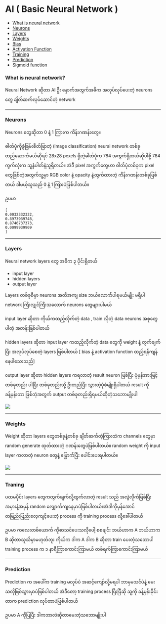 
# AI ( Basic Neural Network )

- [What is neural network](#neuralnetwork)
- [Neurons](#neurons)
- [Layers](#layers)
- [Weights](#weights)
- [Bias](#bias)
- [Activation Function](#activation)
- [Training](#training)
- [Prediction](#prediction)
- [Sigmoid function](#sigmoid)


### What is neural network? <a name="neuralnetwork"></a>
  
  Neural Network ဆိုတာ AI ဦး နှောက်အတွက်အဓိက အလုပ်လုပ်ပေးတဲ့ neurons တွေ ချိတ်ဆက်လုပ်ဆောင်တဲ့ network

--------

### Neurons <a name="neurons"></a>
Neurons တွေဆိုတာ 0 နဲ့ 1 ကြားက ကိန်းဂဏန်းတွေ။

ဓါတ်ပုံကိုခွဲခြမ်းစိတ်ဖြာတဲ့ (Image classification) neural network တစ်ခုတည်ဆောက်မယ်ဆိုရင် 28x28 pexels ရှိတဲ့ဓါတ်ပုံက 784 အကွက်ရှိတယ်ဆိုပါစို့ 784 ကွက်လုံးက သူ့နံပါတ်နဲ့သူရှိတယ်။ 
အဲဒီ pixel အကွက်တွေဟာ ဓါတ်ပုံတစ်ခုက pixel တွေဖြစ်တဲ့အတွက်သူ့မှာ RGB color နဲ့ opacity နဲ့တွက်ထားတဲ့ ကိန်းဂဏန်းတစ်ခုဖြစ်တယ် ဒါမယ့်သူသည် 0 နဲ့ 1 ကြားပဲဖြစ်ပါတယ်။ 

ဥပမာ 

```
[
0.0032332332,
0.8973939748,
0.8746737373,
0.0099939909
]
```

--------

### Layers <a name="layers"></a>

Neural network layers တွေ အဓိက ၃ ပိုင်းရှိတယ်
- input layer
- hidden layers 
- output layer

Layers တစ်ခုစီမှာ neurons အတိအကျ size ဘယ်လောက်ပါရမယ်မျိုး မရှိပါ network ကြီးလျှင်ကြီးသလောက် neurons တွေများပါမယ်

input layer ဆိုတာ ကိုယ်ကထည့်လိုက်တဲ့ data , train လိုတဲ့ data neurons အစုတွေပါတဲ့ အတန်းဖြစ်ပါတယ်

hidden layers ဆိုတာ input layer ကထည့်လိုက်တဲ့ data တွေကို weight နဲ့ တွက်ချက်ပြီး အလုပ်လုပ်စေတဲ့ layers ဖြစ်ပါတယ် [ bias နဲ့ activation function ထည့်ရန်ကျန်နေပါသေးသည်]

output layer ဆိုတာ hidden layers ကရလာတဲ့ result neuron ဖြစ်ပြီး ပုံမှန်အားဖြင့် တစ်ခုတည်း ပါပြီး တစ်ခုတည်းသို့ ဦးတည်ပြီး သွားတဲ့ပုံစံမျိုးရှိပါတယ်
result ကိုခန့်မှန်းတာ ဖြစ်တဲ့အတွက် output တစ်ခုတည်းရှိရမယ်ဆိုတဲ့သဘောမျိုးပါ 

<img src="https://www.tibco.com/sites/tibco/files/media_entity/2021-05/neutral-network-diagram.svg">

--------

### Weights <a name="weights"></a>

Weight ဆိုတာ layers တွေတစ်ခုနဲ့တစ်ခု ချိတ်ဆက်တဲ့ကြားထဲက channels တွေမှာ random generate ထုတ်ထားတဲ့ ဂဏန်းတွေပဲဖြစ်ပါတယ်။ 
random weight ကို input layer ကလာတဲ့ neuron တွေနဲ့ မြှောက်ပြီး ပေါင်းပေးရပါတယ်။ 

<img src="https://user-images.githubusercontent.com/33022876/130192354-f3d7f58a-0ef5-48ac-bb44-5318c2420e9d.jpg">

--------

### Traning <a name="training"></a>

ပထမပိုင်း layers တွေကတွက်ချက်လို့ထွက်လာတဲ့ result သည် အလွဲလိုက်ဖြစ်ပြီး အမှားနဲ့အမှန် random လျှောက်ကျနေမှာပဲဖြစ်ပါတယ်။အဲဒါကိုမှန်အောင်
တဖြည်းဖြည်းလေ့ကျင့်ပေးတဲ့ process ကို training process လို့ခေါ်ပါတယ်

ဥပမာ ကလေးတစ်ယောက် ကိုစာသင်ပေးသလိုပေါ့ စစချင်း ဘယ်ဟာက A ဘယ်ဟာက B ဆိုတာသူသိမှာမဟုတ်ဘူး ကိုယ်က ဒါက A ဒါက B ဆိုတာ train ပေးတဲ့သဘောပါ
training process က ၁ နာရီကြာကောင်းကြာမယ် တစ်ရက်ကြာကောင်းကြာမယ်

--------

### Prediction <a name="prediction"></a>
Prediction က အပေါ်က training မလုပ်ပဲ အဆင့်ကျော်လို့မရပါ ဘာမှမသင်ပဲနဲ့ မေးသလိုဖြစ်သွားမှာပဲဖြစ်ပါတယ် အဲဒီတော့ training process ပြီးပြီဆို သူ့ကို ခန့်မှန်းခိုင်းတာက prediction လုပ်တာပဲဖြစ်ပါတယ်

ဥပမာ A ကိုပြပြီး ဒါကဘာလဲဆိုတာမေးတဲ့သဘောမျိုးပါ 



